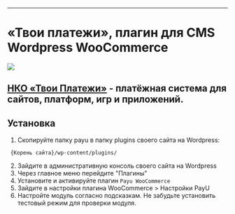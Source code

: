 -------
# «Твои платежи», плагин для CMS Wordpress WooCommerce
 
![](https://repository-images.githubusercontent.com/638835276/ff494b04-d65b-4843-8759-e85c689a7e80)
 
[НКО «Твои Платежи»](https://YPMN.ru/ "Платёжная система для сайтов, платформ и приложений") - платёжная система для сайтов, платформ, игр и приложений.
-------------
## Установка


1. Скопируйте папку payu в папку plugins своего сайта на Wordpress: 
 ```
  {Корень сайта}/wp-content/plugins/
 ```
2. Зайдите в административную консоль своего сайта на Wordpress 
3. Через главное меню перейдите "Плагины"
4. Установите и активируйте плагин `Payu WooCommerce`
5. Зайдите в настройки плагина WooCommerce > Настройки PayU
6. Настройте модуль согласно подсказкам. Не забудьте установить тестовый режим для проверки модуля.